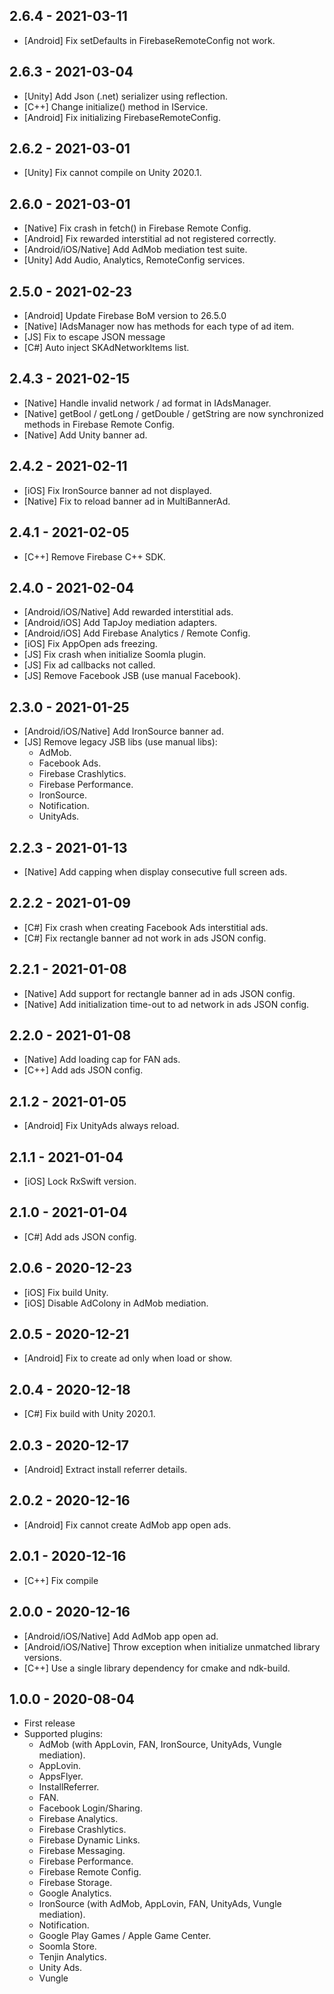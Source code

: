 ## 2.6.4 - 2021-03-11
- [Android] Fix setDefaults in FirebaseRemoteConfig not work.

## 2.6.3 - 2021-03-04
- [Unity] Add Json (.net) serializer using reflection.
- [C++] Change initialize() method in IService.
- [Android] Fix initializing FirebaseRemoteConfig.

## 2.6.2 - 2021-03-01
- [Unity] Fix cannot compile on Unity 2020.1.

## 2.6.0 - 2021-03-01
- [Native] Fix crash in fetch() in Firebase Remote Config.
- [Android] Fix rewarded interstitial ad not registered correctly.
- [Android/iOS/Native] Add AdMob mediation test suite.
- [Unity] Add Audio, Analytics, RemoteConfig services.

## 2.5.0 - 2021-02-23
- [Android] Update Firebase BoM version to 26.5.0
- [Native] IAdsManager now has methods for each type of ad item.
- [JS] Fix to escape JSON message
- [C#] Auto inject SKAdNetworkItems list.

## 2.4.3 - 2021-02-15
- [Native] Handle invalid network / ad format in IAdsManager.
- [Native] getBool / getLong / getDouble / getString are now synchronized methods in Firebase Remote Config.
- [Native] Add Unity banner ad.

## 2.4.2 - 2021-02-11
- [iOS] Fix IronSource banner ad not displayed.
- [Native] Fix to reload banner ad in MultiBannerAd.

## 2.4.1 - 2021-02-05
- [C++] Remove Firebase C++ SDK.

## 2.4.0 - 2021-02-04
- [Android/iOS/Native] Add rewarded interstitial ads.
- [Android/iOS] Add TapJoy mediation adapters.
- [Android/iOS] Add Firebase Analytics / Remote Config.
- [iOS] Fix AppOpen ads freezing.
- [JS] Fix crash when initialize Soomla plugin.
- [JS] Fix ad callbacks not called.
- [JS] Remove Facebook JSB (use manual Facebook).

## 2.3.0 - 2021-01-25
- [Android/iOS/Native] Add IronSource banner ad.
- [JS] Remove legacy JSB libs (use manual libs):
  - AdMob.
  - Facebook Ads.
  - Firebase Crashlytics.
  - Firebase Performance.
  - IronSource.
  - Notification.
  - UnityAds.

## 2.2.3 - 2021-01-13
- [Native] Add capping when display consecutive full screen ads.

## 2.2.2 - 2021-01-09
- [C#] Fix crash when creating Facebook Ads interstitial ads.
- [C#] Fix rectangle banner ad not work in ads JSON config.

## 2.2.1 - 2021-01-08
- [Native] Add support for rectangle banner ad in ads JSON config.
- [Native] Add initialization time-out to ad network in ads JSON config.

## 2.2.0 - 2021-01-08
- [Native] Add loading cap for FAN ads.
- [C++] Add ads JSON config.

## 2.1.2 - 2021-01-05
- [Android] Fix UnityAds always reload.

## 2.1.1 - 2021-01-04
- [iOS] Lock RxSwift version.

## 2.1.0 - 2021-01-04
- [C#] Add ads JSON config.

## 2.0.6 - 2020-12-23
- [iOS] Fix build Unity.
- [iOS] Disable AdColony in AdMob mediation.

## 2.0.5 - 2020-12-21
- [Android] Fix to create ad only when load or show.

## 2.0.4 - 2020-12-18
- [C#] Fix build with Unity 2020.1.

## 2.0.3 - 2020-12-17
- [Android] Extract install referrer details.

## 2.0.2 - 2020-12-16
- [Android] Fix cannot create AdMob app open ads.

## 2.0.1 - 2020-12-16
- [C++] Fix compile

## 2.0.0 - 2020-12-16
- [Android/iOS/Native] Add AdMob app open ad.
- [Android/iOS/Native] Throw exception when initialize unmatched library versions.
- [C++] Use a single library dependency for cmake and ndk-build.

## 1.0.0 - 2020-08-04
- First release
- Supported plugins:
	 - AdMob (with AppLovin, FAN, IronSource, UnityAds, Vungle mediation).
	 - AppLovin.
	 - AppsFlyer.
	 - InstallReferrer.
	 - FAN.
	 - Facebook Login/Sharing.
	 - Firebase Analytics.
	 - Firebase Crashlytics.
	 - Firebase Dynamic Links.
	 - Firebase Messaging.
	 - Firebase Performance.
	 - Firebase Remote Config.
	 - Firebase Storage.
	 - Google Analytics.
	 - IronSource (with AdMob, AppLovin, FAN, UnityAds, Vungle mediation).
	 - Notification.
	 - Google Play Games / Apple Game Center.
	 - Soomla Store.
	 - Tenjin Analytics.
	 - Unity Ads.
	 - Vungle
